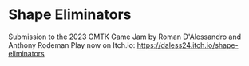 # Shape Eliminators
Submission to the 2023 GMTK Game Jam by Roman D'Alessandro and Anthony Rodeman
Play now on Itch.io: https://daless24.itch.io/shape-eliminators
